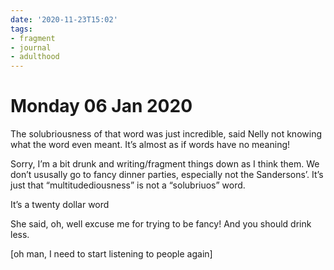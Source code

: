 ```yaml
---
date: '2020-11-23T15:02'
tags:
- fragment
- journal
- adulthood
---
```


# Monday 06 Jan 2020

The solubriousness of that word was just incredible, said Nelly not
knowing what the word even meant. It’s almost as if words have no
meaning!

Sorry, I’m a bit drunk and writing/fragment things down as I think them. We don’t
ususally go to fancy dinner parties, especially not the Sandersons’.
It’s just that “multitudediousness” is not a “solubriuos” word.

It’s a twenty dollar word

She said, oh, well excuse me for trying to be fancy! And you should
drink less.

\[oh man, I need to start listening to people again\]
